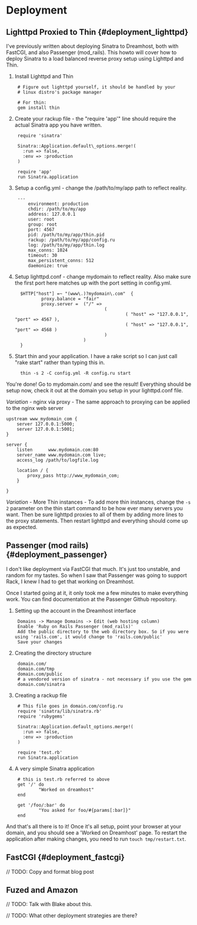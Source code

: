 Deployment
==========

Lighttpd Proxied to Thin        {#deployment_lighttpd}
------------------------

I've previously written about deploying Sinatra to Dreamhost, both with FastCGI, 
and also Passenger (mod\_rails). This howto will cover how to deploy Sinatra to 
a load balanced reverse proxy setup using Lighttpd and Thin.

1. Install Lighttpd and Thin

        # Figure out lighttpd yourself, it should be handled by your 
        # linux distro's package manager
         
        # For thin:
        gem install thin

2. Create your rackup file - the "require 'app'" line should require the actual 
   Sinatra app you have written.

        require 'sinatra'
         
        Sinatra::Application.default\_options.merge!(
          :run => false,
          :env => :production
        )
        
        require 'app'
        run Sinatra.application

3. Setup a config.yml - change the /path/to/my/app path to reflect reality.

        ---
            environment: production
            chdir: /path/to/my/app
            address: 127.0.0.1
            user: root
            group: root
            port: 4567
            pid: /path/to/my/app/thin.pid
            rackup: /path/to/my/app/config.ru
            log: /path/to/my/app/thin.log
            max_conns: 1024
            timeout: 30
            max_persistent_conns: 512
            daemonize: true

4. Setup lighttpd.conf - change mydomain to reflect reality. Also make 
   sure the first port here matches up with the port setting in config.yml.

         $HTTP["host"] =~ "(www\.)?mydomain\.com"  {
                 proxy.balance = "fair"
                 proxy.server =  ("/" =>
                                         (
                                                 ( "host" => "127.0.0.1", "port" => 4567 ),
                                                 ( "host" => "127.0.0.1", "port" => 4568 )
                                         )
                                 )
         }

5. Start thin and your application. I have a rake script so I can just 
   call "rake start" rather than typing this in. 

         thin -s 2 -C config.yml -R config.ru start

You're done! Go to mydomain.com/ and see the result! Everything should be setup 
now, check it out at the domain you setup in your lighttpd.conf file.

*Variation* - nginx via proxy - The same approach to proxying can be applied to the nginx web server

	upstream www_mydomain_com {
		server 127.0.0.1:5000;
		server 127.0.0.1:5001;
	}

	server {
		listen		www.mydomain.com:80
		server_name	www.mydomain.com live;
		access_log /path/to/logfile.log
		
		location / {
			proxy_pass http://www_mydomain_com;
		}
		
	}

*Variation* - More Thin instances - To add more thin instances, change the 
`-s 2` parameter on the thin start command to be how ever many servers you want. 
Then be sure lighttpd proxies to all of them by adding more lines to the proxy 
statements. Then restart lighttpd and everything should come up as expected.


Passenger (mod rails)           {#deployment_passenger}
------------------------
I don't like deployment via FastCGI that much. It's just too unstable, and random 
for my tastes. So when I saw that Passenger was going to support Rack, 
I knew I had to get that working on Dreamhost.

Once I started going at it, it only took me a few minutes to make everything 
work. You can find documentation at the Passenger Github repository.


1. Setting up the account in the Dreamhost interface

        Domains -> Manage Domains -> Edit (web hosting column)
        Enable 'Ruby on Rails Passenger (mod_rails)'
        Add the public directory to the web directory box. So if you were using 'rails.com', it would change to 'rails.com/public'
        Save your changes

2. Creating the directory structure

        domain.com/
        domain.com/tmp
        domain.com/public
        # a vendored version of sinatra - not necessary if you use the gem
        domain.com/sinatra

3. Creating a rackup file

        # This file goes in domain.com/config.ru
        require 'sinatra/lib/sinatra.rb'
        require 'rubygems'
         
        Sinatra::Application.default_options.merge!(
          :run => false,
          :env => :production
        )
         
        require 'test.rb'
        run Sinatra.application


4. A very simple Sinatra application

        # this is test.rb referred to above
        get '/' do
                "Worked on dreamhost"
        end
         
        get '/foo/:bar' do
                "You asked for foo/#{params[:bar]}"
        end
And that's all there is to it! Once it's all setup, point your browser at your 
domain, and you should see a 'Worked on Dreamhost' page. To restart the 
application after making changes, you need to run `touch tmp/restart.txt`.



FastCGI                         {#deployment_fastcgi}
-------
// TODO: Copy and format blog post


Fuzed and Amazon 
----------------
// TODO: Talk with Blake about this.


// TODO: What other deployment strategies are there?

